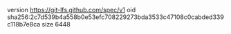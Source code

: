 version https://git-lfs.github.com/spec/v1
oid sha256:2c7d539b4a558b0e53efc708229273bda3533c47108c0cabded339c118b7e8ca
size 6448
